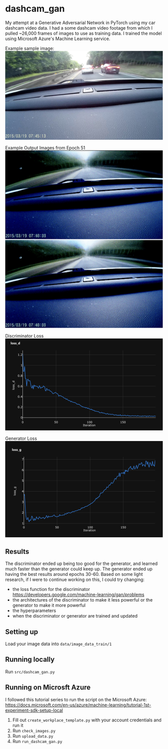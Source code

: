 # dashcam_gan

My attempt at a Generative Adversarial Network in PyTorch using my car dashcam video data. I had a some dashcam video footage from which I pulled ~26,000 frames of images to use as training data. I trained the model using Microsoft Azure's Machine Learning service.

Example sample image:
![Example sample image](example_sample_image.jpg)

Example Output Images from Epoch 51
![Example output 1](outputs/sample_51-1.png)
![Example output 2](outputs/sample_51-2.png)

Discriminator Loss
![Discriminator Loss](outputs/d_loss.png)

Generator Loss
![Generator Loss](outputs/g_loss.png)

## Results
The discriminator ended up being too good for the generator, and learned much faster than the generator could keep up. The generator ended up having the best results around epochs 30-60. Based on some light research, if I were to continue working on this, I could try changing:
- the loss function for the discriminator https://developers.google.com/machine-learning/gan/problems
- the architectures of the discriminator to make it less powerful or the generator to make it more powerful
- the hyperparameters
- when the discriminator or generator are trained and updated

## Setting up
Load your image data into ```data/image_data_train/1```

## Running locally
Run ```src/dashcam_gan.py```


## Running on Microsft Azure
I followed this tutorial series to run the script on the Microsoft Azure: https://docs.microsoft.com/en-us/azure/machine-learning/tutorial-1st-experiment-sdk-setup-local

1. Fill out ```create_workplace_template.py``` with your account credentials and run it
2. Run ```check_images.py```
3. Run ```upload_data.py```
4. Run ```run_dashcam_gan.py```
